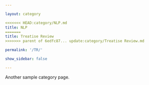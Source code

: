 ```yaml
---

layout: category

<<<<<<< HEAD:category/NLP.md
title: NLP
=======
title: Treatise Review
>>>>>>> parent of 6edfc87... update:category/Treatise Review.md

permalink: '/TR/'

show_sidebar: false

---
```


Another sample category page.
